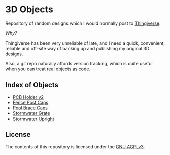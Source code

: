 # 3D Objects

Repository of random designs which I would normally post to [Thingiverse](https://www.thingiverse.com).

_Why?_

Thingiverse has been very unreliable of late, and I need a quick, convenient, reliable and off-site way of backing up and publishing my original 3D designs.

Also, a git repo naturally affords version tracking, which is quite useful when you can treat real objects as code.

## Index of Objects

- [PCB Holder v2](pcb-holder-v2/README.md)
- [Fence Post Caps](fence-post-caps/README.md)
- [Pool Brace Caps](pool-brace-cap/README.md)
- [Stormwater Grate](stormwater-grate/README.md)
- [Stormwater Upright](stormwater-upright/README.md)

## License

The contents of this repository is licensed under the [GNU AGPLv3](LICENSE).

